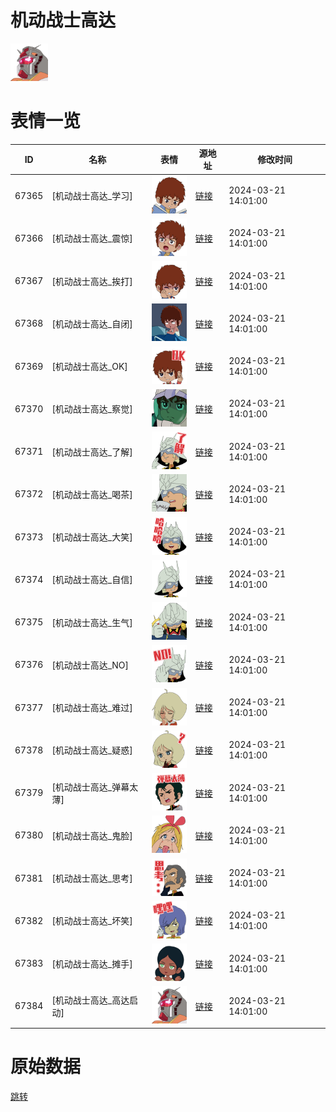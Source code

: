 # 机动战士高达

<img src="./cover.png" height="60" alt="cover" />

# 表情一览

|ID|名称|表情|源地址|修改时间|
|----|----|----|----|----|
|67365|[机动战士高达_学习]|<img src="./pic/067365_%5B机动战士高达_学习%5D.png" height="60" alt="学习"/>|[链接](https://i0.hdslb.com/bfs/garb/2c72b39556871768bfe0147196996ff9bf22e86a.png)|2024-03-21 14:01:00|
|67366|[机动战士高达_震惊]|<img src="./pic/067366_%5B机动战士高达_震惊%5D.png" height="60" alt="震惊"/>|[链接](https://i0.hdslb.com/bfs/garb/5c3b4518c2c353e1b193b6c310b11a34dbbef3a8.png)|2024-03-21 14:01:00|
|67367|[机动战士高达_挨打]|<img src="./pic/067367_%5B机动战士高达_挨打%5D.png" height="60" alt="挨打"/>|[链接](https://i0.hdslb.com/bfs/garb/94b58f3b846a82f158149476b6e9da0f7daba47a.png)|2024-03-21 14:01:00|
|67368|[机动战士高达_自闭]|<img src="./pic/067368_%5B机动战士高达_自闭%5D.png" height="60" alt="自闭"/>|[链接](https://i0.hdslb.com/bfs/garb/1673cbb7e501572b7a906f2d6b8f52bf4b0a1c82.png)|2024-03-21 14:01:00|
|67369|[机动战士高达_OK]|<img src="./pic/067369_%5B机动战士高达_OK%5D.png" height="60" alt="OK"/>|[链接](https://i0.hdslb.com/bfs/garb/75747b132faa02018bf18886c9b0ef3660660c8c.png)|2024-03-21 14:01:00|
|67370|[机动战士高达_察觉]|<img src="./pic/067370_%5B机动战士高达_察觉%5D.png" height="60" alt="察觉"/>|[链接](https://i0.hdslb.com/bfs/garb/f8b03db75e592397a5c862407293e1449831c2f6.png)|2024-03-21 14:01:00|
|67371|[机动战士高达_了解]|<img src="./pic/067371_%5B机动战士高达_了解%5D.png" height="60" alt="了解"/>|[链接](https://i0.hdslb.com/bfs/garb/7f3d85a6c3dfc55cb197b41ea5f1cb9e3b200e5d.png)|2024-03-21 14:01:00|
|67372|[机动战士高达_喝茶]|<img src="./pic/067372_%5B机动战士高达_喝茶%5D.png" height="60" alt="喝茶"/>|[链接](https://i0.hdslb.com/bfs/garb/d3e320e5338de4aadb6aa0e01eb903bd911e3d6b.png)|2024-03-21 14:01:00|
|67373|[机动战士高达_大笑]|<img src="./pic/067373_%5B机动战士高达_大笑%5D.png" height="60" alt="大笑"/>|[链接](https://i0.hdslb.com/bfs/garb/c3175a2f3020b2005a479b2f523c5823e332cb9f.png)|2024-03-21 14:01:00|
|67374|[机动战士高达_自信]|<img src="./pic/067374_%5B机动战士高达_自信%5D.png" height="60" alt="自信"/>|[链接](https://i0.hdslb.com/bfs/garb/3e371f87bfdf2f0e9fbb680fc47fee3f2ae177f3.png)|2024-03-21 14:01:00|
|67375|[机动战士高达_生气]|<img src="./pic/067375_%5B机动战士高达_生气%5D.png" height="60" alt="生气"/>|[链接](https://i0.hdslb.com/bfs/garb/47ea9b59945a25fdb9a148103afe33b57468e60b.png)|2024-03-21 14:01:00|
|67376|[机动战士高达_NO]|<img src="./pic/067376_%5B机动战士高达_NO%5D.png" height="60" alt="NO"/>|[链接](https://i0.hdslb.com/bfs/garb/c7b699931dcdc3892a4b047515e04ed66b38897c.png)|2024-03-21 14:01:00|
|67377|[机动战士高达_难过]|<img src="./pic/067377_%5B机动战士高达_难过%5D.png" height="60" alt="难过"/>|[链接](https://i0.hdslb.com/bfs/garb/b15995baa4f58e0ca9646aebdd02fb4c135462f2.png)|2024-03-21 14:01:00|
|67378|[机动战士高达_疑惑]|<img src="./pic/067378_%5B机动战士高达_疑惑%5D.png" height="60" alt="疑惑"/>|[链接](https://i0.hdslb.com/bfs/garb/6c96c3330298cab4fe59335b261abb71c41c56b3.png)|2024-03-21 14:01:00|
|67379|[机动战士高达_弹幕太薄]|<img src="./pic/067379_%5B机动战士高达_弹幕太薄%5D.png" height="60" alt="弹幕太薄"/>|[链接](https://i0.hdslb.com/bfs/garb/c944e3416fc62422da07a9d6094d9d0826c2db8a.png)|2024-03-21 14:01:00|
|67380|[机动战士高达_鬼脸]|<img src="./pic/067380_%5B机动战士高达_鬼脸%5D.png" height="60" alt="鬼脸"/>|[链接](https://i0.hdslb.com/bfs/garb/b6ddafd0aed4206f701e98f46d4db0efb3bb18e6.png)|2024-03-21 14:01:00|
|67381|[机动战士高达_思考]|<img src="./pic/067381_%5B机动战士高达_思考%5D.png" height="60" alt="思考"/>|[链接](https://i0.hdslb.com/bfs/garb/99ce99f8f0fac732a215cd486d9eb3105d42800f.png)|2024-03-21 14:01:00|
|67382|[机动战士高达_坏笑]|<img src="./pic/067382_%5B机动战士高达_坏笑%5D.png" height="60" alt="坏笑"/>|[链接](https://i0.hdslb.com/bfs/garb/ef977e53e455f6d1cb5e148df1bafdf94efe8f5a.png)|2024-03-21 14:01:00|
|67383|[机动战士高达_摊手]|<img src="./pic/067383_%5B机动战士高达_摊手%5D.png" height="60" alt="摊手"/>|[链接](https://i0.hdslb.com/bfs/garb/625d241f6e5287899f015b63bdcede377047241c.png)|2024-03-21 14:01:00|
|67384|[机动战士高达_高达启动]|<img src="./pic/067384_%5B机动战士高达_高达启动%5D.png" height="60" alt="高达启动"/>|[链接](https://i0.hdslb.com/bfs/garb/d99198f155ce5c1839d7773b34b713eaa41b1586.png)|2024-03-21 14:01:00|

# 原始数据

[跳转](./raw.json)

